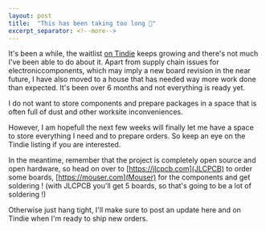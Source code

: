 ```yaml
---
layout: post
title:  "This has been taking too long 🙁"
excerpt_separator: <!--more-->
---
```


It's been a while, the waitlist [on Tindie](https://www.tindie.com/products/jfoucher/planck-6502-computer/) keeps growing and there's not much I've been able to do about it. Apart from supply chain issues for electroniccomponents, which may imply a new board revision in the near future, I have also moved to a house that has needed way more work done than expected. It's been over 6 months and not everything is ready yet.
<!--more-->

I do not want to store components and prepare packages in a space that is often full of dust and other worksite inconveniences.

However, I am hopefull the next few weeks will finally let me have a space to store everything I need and to prepare orders. So keep an eye on the Tindie listing if you are interested.

In the meantime, remember that the project is completely open source and open hardware, so head on over to [https://jlcpcb.com](JLCPCB) to order some boards, [https://mouser.com](Mouser) for the components and get soldering ! (with JLCPCB you'll get 5 boards, so that's going to be a lot of soldering !)

Otherwise just hang tight, I'll make sure to post an update here and on Tindie when I'm ready to ship new orders.
